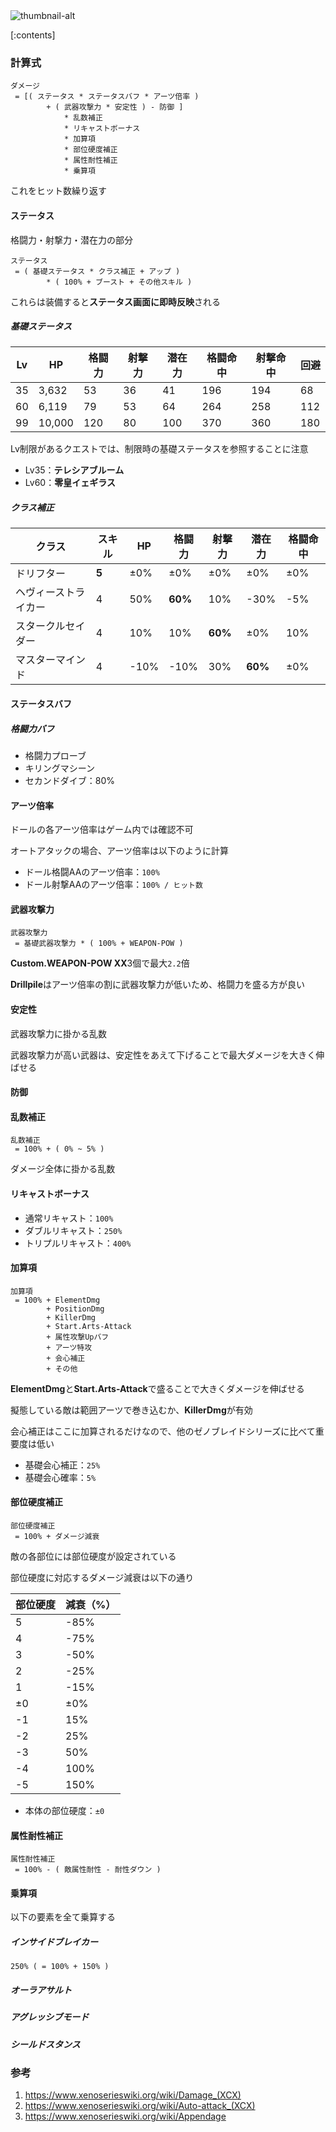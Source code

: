 <img class="thumbnail" src="thumbnail-url" alt="thumbnail-alt">

[:contents]

### 計算式
```plaintext
ダメージ
 = [( ステータス * ステータスバフ * アーツ倍率 )
        + ( 武器攻撃力 * 安定性 ) - 防御 ]
            * 乱数補正
            * リキャストボーナス
            * 加算項
            * 部位硬度補正
            * 属性耐性補正
            * 乗算項
```
これをヒット数繰り返す

#### ステータス
格闘力・射撃力・潜在力の部分

```plaintext
ステータス
 = ( 基礎ステータス * クラス補正 + アップ )
        * ( 100% + ブースト + その他スキル )
```

これらは装備すると**ステータス画面に即時反映**される

##### 基礎ステータス

| Lv  | HP     | 格闘力 | 射撃力 | 潜在力 | 格闘命中 | 射撃命中 | 回避 |
| --- | ------ | ------ | ------ | ------ | -------- | -------- | ---- |
| 35  | 3,632  | 53     | 36     | 41     | 196      | 194      | 68   |
| 60  | 6,119  | 79     | 53     | 64     | 264      | 258      | 112  |
| 99  | 10,000 | 120    | 80     | 100    | 370      | 360      | 180  |

Lv制限があるクエストでは、制限時の基礎ステータスを参照することに注意

- Lv35：**テレシアブルーム**
- Lv60：**零皇イェギラス**

##### クラス補正

| クラス               | スキル | HP   | 格闘力  | 射撃力  | 潜在力  | 格闘命中 |
| -------------------- | ------ | ---- | ------- | ------- | ------- | -------- |
| ドリフター           | **5**  | ±0%  | ±0%     | ±0%     | ±0%     | ±0%      |
| ヘヴィーストライカー | 4      | 50%  | **60%** | 10%     | -30%    | -5%      |
| スタークルセイダー   | 4      | 10%  | 10%     | **60%** | ±0%     | 10%      |
| マスターマインド     | 4      | -10% | -10%    | 30%     | **60%** | ±0%      |

#### ステータスバフ
##### 格闘力バフ

- 格闘力プローブ
- キリングマシーン
- セカンドダイブ：80%

#### アーツ倍率
ドールの各アーツ倍率はゲーム内では確認不可

オートアタックの場合、アーツ倍率は以下のように計算

- ドール格闘AAのアーツ倍率：`100%`
- ドール射撃AAのアーツ倍率：`100% / ヒット数`




#### 武器攻撃力
```plaintext
武器攻撃力
 = 基礎武器攻撃力 * ( 100% + WEAPON-POW )
```
**Custom.WEAPON-POW ⅩⅩ**3個で最大`2.2`倍

**Drillpile**はアーツ倍率の割に武器攻撃力が低いため、格闘力を盛る方が良い

#### 安定性
武器攻撃力に掛かる乱数

武器攻撃力が高い武器は、安定性をあえて下げることで最大ダメージを大きく伸ばせる

#### 防御



#### 乱数補正
```plaintext
乱数補正
 = 100% + ( 0% ~ 5% )
```

ダメージ全体に掛かる乱数

#### リキャストボーナス

- 通常リキャスト：`100%`
- ダブルリキャスト：`250%`
- トリプルリキャスト：`400%`

#### 加算項
```plaintext
加算項
 = 100% + ElementDmg
        + PositionDmg
        + KillerDmg
        + Start.Arts-Attack
        + 属性攻撃Upバフ
        + アーツ特攻
        + 会心補正
        + その他
```
**ElementDmg**と**Start.Arts-Attack**で盛ることで大きくダメージを伸ばせる

擬態している敵は範囲アーツで巻き込むか、**KillerDmg**が有効

会心補正はここに加算されるだけなので、他のゼノブレイドシリーズに比べて重要度は低い

- 基礎会心補正：`25%`
- 基礎会心確率：`5%`

#### 部位硬度補正
```plaintext
部位硬度補正
 = 100% + ダメージ減衰
```
敵の各部位には部位硬度が設定されている

部位硬度に対応するダメージ減衰は以下の通り

| 部位硬度 | 減衰（%） |
| -------- | --------- |
| 5        | -85%      |
| 4        | -75%      |
| 3        | -50%      |
| 2        | -25%      |
| 1        | -15%      |
| ±0       | ±0%       |
| -1       | 15%       |
| -2       | 25%       |
| -3       | 50%       |
| -4       | 100%      |
| -5       | 150%      |

- 本体の部位硬度：`±0`

#### 属性耐性補正
```plaintext
属性耐性補正
 = 100% - ( 敵属性耐性 - 耐性ダウン )
```

#### 乗算項
以下の要素を全て乗算する

##### インサイドブレイカー
`250% ( = 100% + 150% )`

##### オーラアサルト

##### アグレッシブモード

##### シールドスタンス




### 参考

1. https://www.xenoserieswiki.org/wiki/Damage_(XCX)
2. https://www.xenoserieswiki.org/wiki/Auto-attack_(XCX)
3. https://www.xenoserieswiki.org/wiki/Appendage

